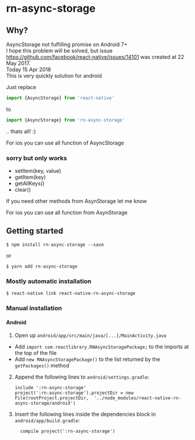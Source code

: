 
# rn-async-storage
## Why?
AsyncStorage not fulfilling promise on Android 7+<br>
I hope this problem will be solved, but issue https://github.com/facebook/react-native/issues/14101 was created  at 22 May 2017. <br>
Today 15 Apr 2018<br>
This is very quickly solution for android

Just replace
```javascript
import {AsyncStorage} from 'react-native'
```
 to
 ```javascript
 import {AsyncStorage} from 'rn-async-storage'
```
 .. thats all! :)

For ios you can use all function of AsyncStorage

### sorry but only works
 - setItem(key, value)
 - getItem(key)
 - getAllKeys()
 - clear()

If you need other methods from AsynStorage let me know

For ios you can use all function from AsynStorage
## Getting started
`$ npm install rn-async-storage --save`

or

`$ yarn add rn-async-storage`

### Mostly automatic installation

`$ react-native link react-native-rn-async-storage`

### Manual installation


#### Android

1. Open up `android/app/src/main/java/[...]/MainActivity.java`
  - Add `import com.reactlibrary.RNAsyncStoragePackage;` to the imports at the top of the file
  - Add `new RNAsyncStoragePackage()` to the list returned by the `getPackages()` method
2. Append the following lines to `android/settings.gradle`:
  	```
  	include ':rn-async-storage'
  	project(':rn-async-storage').projectDir = new File(rootProject.projectDir, 	'../node_modules/react-native-rn-async-storage/android')
  	```
3. Insert the following lines inside the dependencies block in `android/app/build.gradle`:
  	```
      compile project(':rn-async-storage')
  	```

